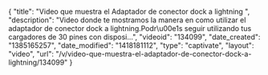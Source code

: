 {
    "title": "Video que muestra el Adaptador de conector dock a lightning ",
    "description": "Video donde te mostramos la manera en como utilizar el adaptador de conector dock a lightning.Podr\u00e1s seguir utilizando tus cargadores de 30 pines con disposi...",
    "videoid": "134099",
    "date_created": "1385165257",
    "date_modified": "1418181112",
    "type": "captivate",
    "layout": "video",
    "url": "\/v\/video-que-muestra-el-adaptador-de-conector-dock-a-lightning\/134099"
}
